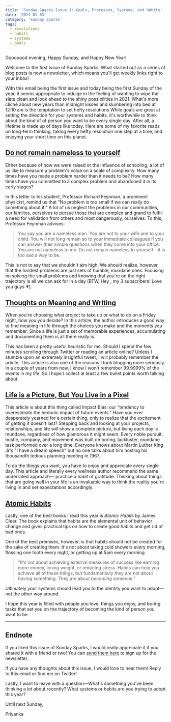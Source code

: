 ```yaml
---
title: 'Sunday Sparks Issue 1: Goals, Processes, Systems, and Habits'
date: '2021-01-03'
category: 'Sunday Sparks'
tags:
  - resolutions
  - habits
  - systems
  - goals
---
```


Gooooood evening, Happy Sunday, and Happy New Year!

Welcome to the first issue of Sunday Sparks. What started out as a series of blog posts is now a newsletter, which means you'll get weekly links right to your inbox!

With this email being the first issue and today being the first Sunday of the year, it seems appropriate to indulge in the feeling of wanting to wipe the slate clean and look ahead to the shiny possibilities in 2021. What's more cliché about new years than midnight kisses and slumbering into bed at 12:10 am is the temptation to set hefty resolutions While goals are great at setting the direction for your systems and habits, it's worthwhile to think about the kind of of person you want to be every single day. After all, a lifetime is made up of days like today. Here are some of my favorite reads on long-term thinking, taking every hefty resolution one step at a time, and enjoying your short time on this planet.

## [Do not remain nameless to yourself](https://www.notion.so/Do-not-remain-nameless-to-yourself-9034c73879d4408ebdb39c88fc59e1fa)

Either because of how we were raised or the influence of schooling, a lot of us like to measure a problem's value on a scale of complexity. How many times have you made a problem harder than it needs to be? How many times have you committed to a complex problem and abandoned it in its early stages?

In this letter to his student, Professor Richard Feynman, a prominent physicist, remind us that "No problem is too small if we can really do something about it." A lot of us neglect the problems in our communities, our families, ourselves to pursue those that are complex and grand to fulfill a need for validation from others and most dangerously, ourselves. To this, Professor Feynman advises:

> You say you are a nameless man. You are not to your wife and to your child. You will not long remain so to your immediate colleagues if you can answer their simple questions when they come into your office. You are not nameless to me. Do not remain nameless to yourself – it is too sad a way to be.

This is not to say that we shouldn't aim high. We should realize, however, that the hardest problems are just sets of humble, mundane ones. Focusing on solving the small problems and knowing that you're on the right trajectory is all we can ask for in a day (BTW, Hey , my 3 subscribers! Love you guys 💗).

## [Thoughts on Meaning and Writing](https://dormin.org/2020/10/06/thoughts-on-meaning-and-writing/)

When you're choosing what project to take up or what to do on a Friday night, how you you decide? In this article, the author introduces a good way to find meaning in life through the choices you make and the moments you remember. Since a life is just a set of memorable experiences, accumulating and documenting them is all there really is.

This has been a pretty useful heuristic for me. Should I spend the few minutes scrolling through Twitter or reading an article online? Unless I stumble upon an extremely insightful tweet, I will probably remember the article. This article is also one of the reasons I took blogging more seriously. In a couple of years from now, I know I won't remember 99.9999% of the events in my life. So I hope I collect at least a few bullet points worth talking about.

## [Life is a Picture, But You Live in a Pixel](https://waitbutwhy.com/2013/11/life-is-picture-but-you-live-in-pixel.html)

This article is about this thing called Impact Bias: our "tendency to overestimate the hedonic impact of future events." Have you ever desperately yearned for a certain thing, only to realize that the excitement of getting it doesn't last? Stepping back and looking at your projects, relationships, and life will show a complete picture, but living each day is mundane, regardless of how glamorous it might seem. Every noble pursuit, hustle, company, and movement was built on boring, lackluster, mundane task performed over a long time. Everyone knows about Martin Luther King Jr's "I have a dream speech" but no one talks about him hosting his thousandth tedious planning meeting in 1967.

To do the things you want, you have to enjoy and appreciate every single day. This article and literally every wellness author recommend the same underrated approach— practice a habit of gratitude. Thinking about things that are going well in your life is an invaluable way to think the reality you're living in and set expectations accordingly.

## [Atomic Habits](https://www.amazon.com/Atomic-Habits-Proven-Build-Break/dp/0735211299)

Lastly, one of the best books I read this year is _Atomic Habits_ by James Clear. The book explains that habits are the elemental unit of behavior change and gives practical tips on how to create good habits and get rid of bad ones.

One of the best premises, however, is that habits should not be created for the sake of creating them. It's not about taking cold showers every morning, flossing one tooth every night, or getting up at 5am every morning.

> "It's not about achieving external measures of success like earning more money, losing weight, or reducing stress. Habits can help you achieve all of these things, but fundamentally they are not about _having_ something. They are about _becoming_ someone."

Ultimately your systems should lead you to the identity you want to adopt—not the other way around.

I hope this year is filled with people you love, things you enjoy, and boring tasks that set you on the trajectory of becoming the kind of person you want to be.

---

## Endnote

If you liked this issue of Sunday Sparks, I would really appreciate it if you shared it with a friend or two! You can [send them here](https://www.priconceptions.com/newsletter) to sign up for the newsletter.

If you have any thoughts about this issue, I would love to hear them! Reply to this email or find me on Twitter!

Lastly, I want to leave with a question—What's something you've been thinking a lot about recently? What systems or habits are you trying to adopt this year?

Until next Sunday,

Priyanka
